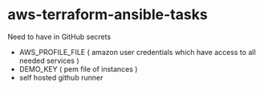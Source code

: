 # aws-terraform-ansible-tasks

Need to have in GitHub secrets
  - AWS_PROFILE_FILE ( amazon user credentials which have access to all needed services )
  - DEMO_KEY ( pem file of instances )
  - self hosted github runner
